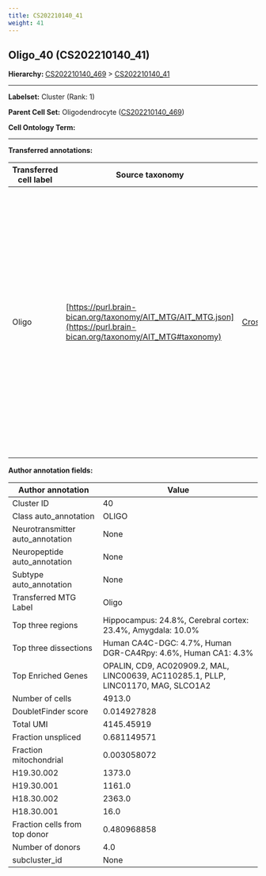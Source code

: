 ```yaml
---
title: CS202210140_41
weight: 41
---
```

## Oligo_40 (CS202210140_41)
<b>Hierarchy: </b>
[CS202210140_469](https://purl.brain-bican.org/taxonomy/CS202210140#CS202210140_469) >
[CS202210140_41](https://purl.brain-bican.org/taxonomy/CS202210140#CS202210140_41)

---


**Labelset:** Cluster (Rank: 1)

**Parent Cell Set:** Oligodendrocyte ([CS202210140_469](https://purl.brain-bican.org/taxonomy/CS202210140#CS202210140_469))



**Cell Ontology Term:** 

[MARKER GENES.]: #


---

[TRANSFERRED ANNOTATIONS.]: #


**Transferred annotations:**

| Transferred cell label | Source taxonomy | Source node accession | Algorithm name | Comment |
|------------------------|-----------------|-----------------------|----------------|---------|
|Oligo|[https://purl.brain-bican.org/taxonomy/AIT_MTG/AIT_MTG.json](https://purl.brain-bican.org/taxonomy/AIT_MTG#taxonomy)|[CrossArea_subclass:491edde6ce](https://purl.brain-bican.org/taxonomy/AIT_MTG#CrossArea_subclass_491edde6ce)||We performed PCA (50 components) on our full dataset, trained a random forest classifier (scikit-learn, class_ weight=‘balanced’, max_depth=50) on the MTG labels, and then predicted labels for all cells. We labeled each cluster with the mode of its constituent cells if two conditions were met: more than 0.8 of predicted labels matched the mode, and the mean probability of these pre- dictions was greater than 0.8.|

[AUTHOR ANNOTATION FIELDS.]: #


**Author annotation fields:**

| Author annotation | Value |
|-------------------|-------|
|Cluster ID|40|
|Class auto_annotation|OLIGO|
|Neurotransmitter auto_annotation|None|
|Neuropeptide auto_annotation|None|
|Subtype auto_annotation|None|
|Transferred MTG Label|Oligo|
|Top three regions|Hippocampus: 24.8%, Cerebral cortex: 23.4%, Amygdala: 10.0%|
|Top three dissections|Human CA4C-DGC: 4.7%, Human DGR-CA4Rpy: 4.6%, Human CA1: 4.3%|
|Top Enriched Genes|OPALIN, CD9, AC020909.2, MAL, LINC00639, AC110285.1, PLLP, LINC01170, MAG, SLCO1A2|
|Number of cells|4913.0|
|DoubletFinder score|0.014927828|
|Total UMI|4145.45919|
|Fraction unspliced|0.681149571|
|Fraction mitochondrial|0.003058072|
|H19.30.002|1373.0|
|H19.30.001|1161.0|
|H18.30.002|2363.0|
|H18.30.001|16.0|
|Fraction cells from top donor|0.480968858|
|Number of donors|4.0|
|subcluster_id|None|
